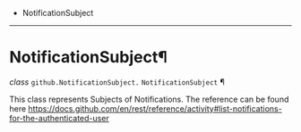   + NotificationSubject

* * *
# NotificationSubject¶

_class_ `github.NotificationSubject.`  `NotificationSubject` ¶

This class represents Subjects of Notifications. The reference can be found here https://docs.github.com/en/rest/reference/activity#list-notifications-for-the-authenticated-user
